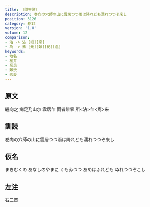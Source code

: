 ```yaml
---
title: （問答歌）
description: 巻向の穴師の山に雲居つつ雨は降れども濡れつつぞ来し
position: 3126
category: 巻12
version: '1.0'
volume: 12
comparison:
- 沽 -> 沾 [細][京]
- 為 -> 焉 [元][類][紀][温]
keywords:
- 地名
- 桜井
- 奈良
- 難渋
- 恋愛
---
```


## 原文

纒向之 病足乃山尓 雲居乍 雨者雖零 所<沾>乍<焉>来

## 訓読

巻向の穴師の山に雲居つつ雨は降れども濡れつつぞ来し

## 仮名

まきむくの あなしのやまに くもゐつつ あめはふれども ぬれつつぞこし

## 左注

右二首
